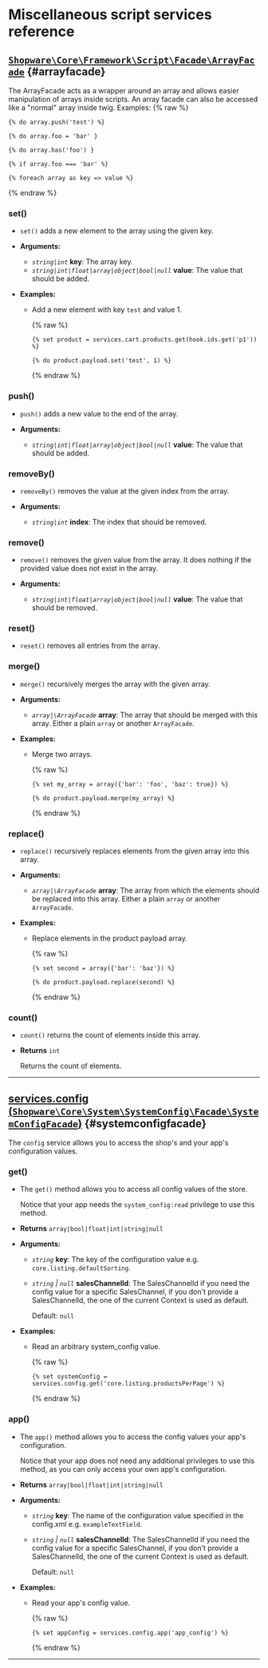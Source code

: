 <!--- auto generated by `bin/console docs:generate-scripts-reference` in the shopware project, don't edit this file manually -->
# Miscellaneous script services reference

## [`Shopware\Core\Framework\Script\Facade\ArrayFacade`](https://github.com/shopware/platform/blob/trunk/src/Core/Framework/Script/Facade/ArrayFacade.php) {#arrayfacade}

The ArrayFacade acts as a wrapper around an array and allows easier manipulation of arrays inside scripts.
An array facade can also be accessed like a "normal" array inside twig.
Examples:
{% raw %}
```twig
{% do array.push('test') %}

{% do array.foo = 'bar' }

{% do array.has('foo') }

{% if array.foo === 'bar' %}

{% foreach array as key => value %}
```
{% endraw %}

### set()

* `set()` adds a new element to the array using the given key.

    
* **Arguments:**
    * *`string|int`* **key**: The array key.
    * *`string|int|float|array|object|bool|null`* **value**: The value that should be added.
* **Examples:**
    * Add a new element with key `test` and value 1.

        {% raw %}
        ```twig
        {% set product = services.cart.products.get(hook.ids.get('p1')) %}
		
		{% do product.payload.set('test', 1) %}
        ```
        {% endraw %}
### push()

* `push()` adds a new value to the end of the array.

    
* **Arguments:**
    * *`string|int|float|array|object|bool|null`* **value**: The value that should be added.
### removeBy()

* `removeBy()` removes the value at the given index from the array.

    
* **Arguments:**
    * *`string|int`* **index**: The index that should be removed.
### remove()

* `remove()` removes the given value from the array. It does nothing if the provided value does not exist in the array.

    
* **Arguments:**
    * *`string|int|float|array|object|bool|null`* **value**: The value that should be removed.
### reset()

* `reset()` removes all entries from the array.

    
### merge()

* `merge()` recursively merges the array with the given array.

    
* **Arguments:**
    * *`array|\ArrayFacade`* **array**: The array that should be merged with this array. Either a plain `array` or another `ArrayFacade`.
* **Examples:**
    * Merge two arrays.

        {% raw %}
        ```twig
        {% set my_array = array({'bar': 'foo', 'baz': true}) %}
		
		{% do product.payload.merge(my_array) %}
        ```
        {% endraw %}
### replace()

* `replace()` recursively replaces elements from the given array into this array.

    
* **Arguments:**
    * *`array|\ArrayFacade`* **array**: The array from which the elements should be replaced into this array. Either a plain `array` or another `ArrayFacade`.
* **Examples:**
    * Replace elements in the product payload array.

        {% raw %}
        ```twig
        {% set second = array({'bar': 'baz'}) %}
		
		{% do product.payload.replace(second) %}
        ```
        {% endraw %}
### count()

* `count()` returns the count of elements inside this array.

    
* **Returns** `int`

    Returns the count of elements.
_________
## [services.config (`Shopware\Core\System\SystemConfig\Facade\SystemConfigFacade`)](https://github.com/shopware/platform/blob/trunk/src/Core/System/SystemConfig/Facade/SystemConfigFacade.php) {#systemconfigfacade}

The `config` service allows you to access the shop's and your app's configuration values.


### get()

* The `get()` method allows you to access all config values of the store.

    Notice that your app needs the `system_config:read` privilege to use this method.
* **Returns** `array|bool|float|int|string|null`

    
* **Arguments:**
    * *`string`* **key**: The key of the configuration value e.g. `core.listing.defaultSorting`.
    * *`string` | `null`* **salesChannelId**: The SalesChannelId if you need the config value for a specific SalesChannel, if you don&#039;t provide a SalesChannelId, the one of the current Context is used as default.

        Default: `null`
* **Examples:**
    * Read an arbitrary system_config value.

        {% raw %}
        ```twig
        {% set systemConfig = services.config.get('core.listing.productsPerPage') %}
        ```
        {% endraw %}
### app()

* The `app()` method allows you to access the config values your app's configuration.

    Notice that your app does not need any additional privileges to use this method, as you can only access your own app's configuration.
* **Returns** `array|bool|float|int|string|null`

    
* **Arguments:**
    * *`string`* **key**: The name of the configuration value specified in the config.xml e.g. `exampleTextField`.
    * *`string` | `null`* **salesChannelId**: The SalesChannelId if you need the config value for a specific SalesChannel, if you don&#039;t provide a SalesChannelId, the one of the current Context is used as default.

        Default: `null`
* **Examples:**
    * Read your app's config value.

        {% raw %}
        ```twig
        {% set appConfig = services.config.app('app_config') %}
        ```
        {% endraw %}
_________
